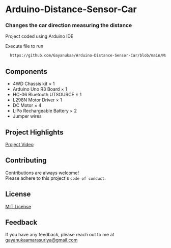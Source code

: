 # Arduino-Distance-Sensor-Car

### Changes the car direction measuring the distance

Project coded using Arduino IDE

Execute file to run
```bash
  https://github.com/Gayanukaa/Arduino-Distance-Sensor-Car/blob/main/Main/Main.ino
```

## Components

 - 4WD Chassis kit ×	1
 - Arduino Uno R3 Board ×	1	
 - HC-06 Bluetooth UTSOURCE ×	1
 - L298N Motor Driver ×	1	
 - DC Motor ×  4
 - LiPo Rechargeable Battery ×	2
 - Jumper wires

## Project Highlights

[Project Video](https://bit.ly/arduino-remote-control-car-video)

## Contributing

Contributions are always welcome!\
Please adhere to this project's `code of conduct`.

## License

[MIT License](https://choosealicense.com/licenses/mit/)


## Feedback

If you have any feedback, please reach out to me at gayanukaamarasuriya@gmail.com

